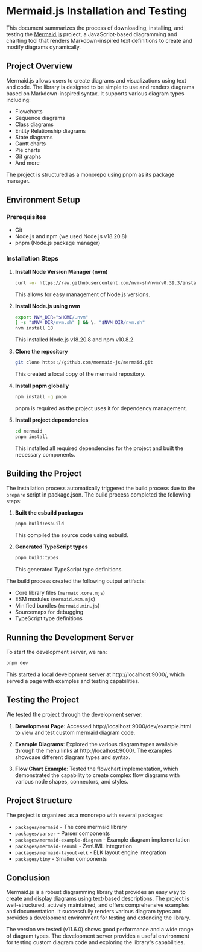 # Mermaid.js Installation and Testing

This document summarizes the process of downloading, installing, and testing the [Mermaid.js](https://github.com/mermaid-js/mermaid) project, a JavaScript-based diagramming and charting tool that renders Markdown-inspired text definitions to create and modify diagrams dynamically.

## Project Overview

Mermaid.js allows users to create diagrams and visualizations using text and code. The library is designed to be simple to use and renders diagrams based on Markdown-inspired syntax. It supports various diagram types including:

- Flowcharts
- Sequence diagrams
- Class diagrams
- Entity Relationship diagrams
- State diagrams
- Gantt charts
- Pie charts
- Git graphs
- And more

The project is structured as a monorepo using pnpm as its package manager.

## Environment Setup

### Prerequisites
- Git
- Node.js and npm (we used Node.js v18.20.8)
- pnpm (Node.js package manager)

### Installation Steps

1. **Install Node Version Manager (nvm)**
   ```bash
   curl -o- https://raw.githubusercontent.com/nvm-sh/nvm/v0.39.3/install.sh | bash
   ```
   This allows for easy management of Node.js versions.

2. **Install Node.js using nvm**
   ```bash
   export NVM_DIR="$HOME/.nvm"
   [ -s "$NVM_DIR/nvm.sh" ] && \. "$NVM_DIR/nvm.sh"
   nvm install 18
   ```
   This installed Node.js v18.20.8 and npm v10.8.2.

3. **Clone the repository**
   ```bash
   git clone https://github.com/mermaid-js/mermaid.git
   ```
   This created a local copy of the mermaid repository.

4. **Install pnpm globally**
   ```bash
   npm install -g pnpm
   ```
   pnpm is required as the project uses it for dependency management.

5. **Install project dependencies**
   ```bash
   cd mermaid
   pnpm install
   ```
   This installed all required dependencies for the project and built the necessary components.

## Building the Project

The installation process automatically triggered the build process due to the `prepare` script in package.json. The build process completed the following steps:

1. **Built the esbuild packages**
   ```bash
   pnpm build:esbuild
   ```
   This compiled the source code using esbuild.

2. **Generated TypeScript types**
   ```bash
   pnpm build:types
   ```
   This generated TypeScript type definitions.

The build process created the following output artifacts:
- Core library files (`mermaid.core.mjs`)
- ESM modules (`mermaid.esm.mjs`)
- Minified bundles (`mermaid.min.js`)
- Sourcemaps for debugging
- TypeScript type definitions

## Running the Development Server

To start the development server, we ran:
```bash
pnpm dev
```

This started a local development server at http://localhost:9000/, which served a page with examples and testing capabilities.

## Testing the Project

We tested the project through the development server:

1. **Development Page**: Accessed http://localhost:9000/dev/example.html to view and test custom mermaid diagram code.

2. **Example Diagrams**: Explored the various diagram types available through the menu links at http://localhost:9000/. The examples showcase different diagram types and syntax.

3. **Flow Chart Example**: Tested the flowchart implementation, which demonstrated the capability to create complex flow diagrams with various node shapes, connectors, and styles.

## Project Structure

The project is organized as a monorepo with several packages:

- `packages/mermaid` - The core mermaid library
- `packages/parser` - Parser components
- `packages/mermaid-example-diagram` - Example diagram implementation
- `packages/mermaid-zenuml` - ZenUML integration
- `packages/mermaid-layout-elk` - ELK layout engine integration
- `packages/tiny` - Smaller components

## Conclusion

Mermaid.js is a robust diagramming library that provides an easy way to create and display diagrams using text-based descriptions. The project is well-structured, actively maintained, and offers comprehensive examples and documentation. It successfully renders various diagram types and provides a development environment for testing and extending the library.

The version we tested (v11.6.0) shows good performance and a wide range of diagram types. The development server provides a useful environment for testing custom diagram code and exploring the library's capabilities.
